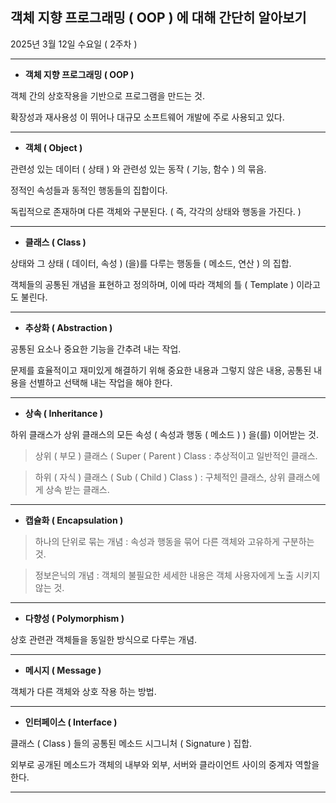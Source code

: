 객체 지향 프로그래밍 ( OOP ) 에 대해 간단히 알아보기
----------
2025년 3월 12일 수요일 ( 2주차 )
***

* **객체 지향 프로그래밍 ( OOP )**

객체 간의 상호작용을 기반으로 프로그램을 만드는 것. 

확장성과 재사용성 이 뛰어나 대규모 소프트웨어 개발에 주로 사용되고 있다.

***

* **객체 ( Object )**

관련성 있는 데이터 ( 상태 ) 와 관련성 있는 동작 ( 기능, 함수 ) 의 묶음. 

정적인 속성들과 동적인 행동들의 집합이다. 

독립적으로 존재하며 다른 객체와 구분된다. ( 즉, 각각의 상태와 행동을 가진다. )

***

* **클래스 ( Class )**

상태와 그 상태 ( 데이터, 속성 ) (을)를 다루는 행동들 ( 메소드, 연산 ) 의 집합. 

객체들의 공통된 개념을 표현하고 정의하며, 이에 따라 객체의 틀 ( Template ) 이라고도 불린다.

***

* **추상화 ( Abstraction )**

공통된 요소나 중요한 기능을 간추려 내는 작업. 

문제를 효율적이고 재미있게 해결하기 위해 중요한 내용과 그렇지 않은 내용, 공통된 내용을 선별하고 선택해 내는 작업을 해야 한다. 

***

* **상속 ( Inheritance )**

하위 클래스가 상위 클래스의 모든 속성 ( 속성과 행동 ( 메소드 ) ) 을(를) 이어받는 것. 

>  상위 ( 부모 ) 클래스 ( Super ( Parent ) Class : 추상적이고 일반적인 클래스.

>  하위 ( 자식 ) 클래스 ( Sub ( Child ) Class ) : 구체적인 클래스, 상위 클래스에게 상속 받는 클래스.

***

* **캡슐화 ( Encapsulation )**

>  하나의 단위로 묶는 개념 : 속성과 행동을 묶어 다른 객체와 고유하게 구분하는 것.

>  정보은닉의 개념 : 객체의 불필요한 세세한 내용은 객체 사용자에게 노출 시키지 않는 것.

***

* **다향성 ( Polymorphism )**

상호 관련관 객체들을 동일한 방식으로 다루는 개념.

***

* **메시지 ( Message )**

객체가 다른 객체와 상호 작용 하는 방법.

***

* **인터페이스 ( Interface )**

클래스 ( Class ) 들의 공통된 메소드 시그니처 ( Signature ) 집합. 

외부로 공개된 메소드가 객체의 내부와 외부, 서버와 클라이언트 사이의 중계자 역할을 한다. 

***
